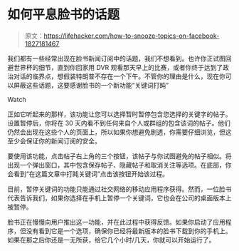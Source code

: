 # 如何平息脸书的话题

> 原文：<https://lifehacker.com/how-to-snooze-topics-on-facebook-1827181467>

我们都有一些经常出现在脸书新闻订阅中的话题，我们不想看到。也许你正试图回避世界杯的细节，直到你回家用 DVR 观看那天早上的比赛，或者你终于达到了政治对话的临界点，想假装特朗普不存在一个下午。不管你的理由是什么，现在你可以屏蔽这些话题，这要感谢脸书的一个新功能“关键词打盹”

Watch

正如它听起来的那样，该功能让您可以选择暂时暂停包含您选择的关键字的帖子。设置暂停后，你将在 30 天内看不到任何来自个人或群组的包含该词的帖子。他们仍然会出现在这些个人的页面上，所以如果你想避免剧透，你需要仔细浏览，但这至少会保证你的新闻订阅的安全。

要使用该功能，点击帖子右上角的三个按钮，该帖子与你试图避免的帖子相似。将出现一个弹出窗口，其中包含保存帖子、隐藏帖子和取消关注等选项。在底部，你会看到“在这篇文章中打盹关键词”点击该按钮开始该过程。

目前，暂停关键词的功能只能通过社交网络的移动应用程序获得。然而，一位脸书代表告诉我们，如果你选择在手机上暂停一个关键词，它也会在公司的桌面版本上被暂停。

脸书正在慢慢向用户推出这一功能，并在此过程中获得反馈。如果你启动了应用程序，但没有看到它是一个选项，确保你已经将最新版本的脸书下载到你的手机上。如果在那之后你还是一无所获，给它几个小时/几天，你就可以开始运行了。